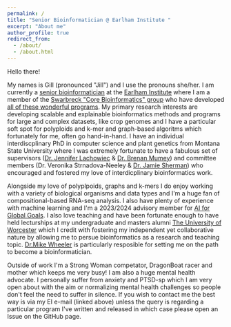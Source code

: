 ```yaml
---
permalink: /
title: "Senior Bioinformatician @ Earlham Institute "
excerpt: "About me"
author_profile: true
redirect_from: 
  - /about/
  - /about.html
---
```


Hello there!

My names is Gill (pronounced "Jill") and I use the pronouns she/her. I am currently a [senior bioinformatician](https://www.earlham.ac.uk/profile/gillian-reynolds) at the [Earlham Institute](https://www.earlham.ac.uk) where I am a member of the [Swarbreck "Core Bioinformatics" group](https://www.earlham.ac.uk/scientific-group/swarbreck-group) who have developed [all of these wonderful programs](https://github.com/EI-CoreBioinformatics). My primary research interests are developing scalable and explainable bioinformatics methods and programs for large and complex datasets, like crop genomes and I have a particular soft spot for polyploids and k-mer and graph-based algoritms which fortunately for me, often go hand-in-hand.  I have an individual interdiscplinary PhD in computer science and plant genetics from Montana State University where I was extremely fortunate to have a fabulous set of supervisors ([Dr. Jennifer Lachowiec](https://plantsciences.montana.edu/directory/faculty/2030327/jennifer-lachowiec) & [Dr. Brenan Mumey](https://www.cs.montana.edu/bmumey/)) and committee members (Dr. Veronika Strnadova-Neeley & [Dr. Jamie Sherman](https://plantsciences.montana.edu/directory/faculty/1524593/jamie-sherman)) who encouraged and fostered my love of interdicplinary bioinformatics work.

Alongside my love of polyplpoids, graphs and k-mers I do enjoy working with a variety of biological organisms and data types and I'm a huge fan of compositional-based RNA-seq analysis. I also have plenty of experience with machine learning and I'm a 2023/2024 advisory member for [AI for Global Goals](https://www.globalgoals.ai). I also love teaching and have been fortunate enough to have held lecturships at my undergraduate and masters alumni [The University of Worcester](https://www.worcester.ac.uk) which I credit with fostering my independent yet collaborative nature by allowing me to persue bioinformatics as a research and teaching topic. [Dr.Mike Wheeler](https://www.worcester.ac.uk/about/profiles/dr-mike-wheeler) is particularly resposible for setting me on the path to become a bioinformatician.

Outside of work I'm a Strong Woman competator, DragonBoat racer and mother which keeps me very busy! I am also a huge mental health advocate. I personally suffer from anxiety and PTSD-sp which I am very open about with the aim or normalizing mental health challenges so people don't feel the need to suffer in silence. If you wish to contact me the best way is via my EI e-mail (linked above) unless the query is regarding a particular program I've written and released in which case please open an Issue on the GitHub page. 





